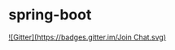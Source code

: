 # spring-boot
[![Gitter](https://badges.gitter.im/Join Chat.svg)](https://gitter.im/spring-projects/spring-boot?utm_source=badge&utm_medium=badge&utm_campaign=pr-badge&utm_content=badge)